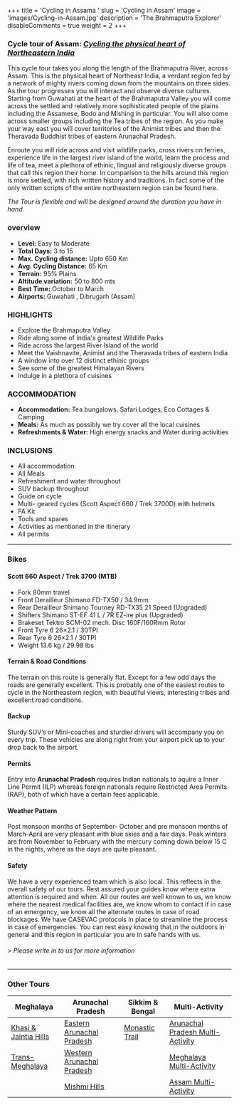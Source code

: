 +++
title = 'Cycling in Assama '
slug = 'Cycling in Assam'
image = 'images/Cycling-in-Assam.jpg'
description = 'The Brahmaputra Explorer'
disableComments = true
weight = 2
+++
### Cycle tour of Assam: [*Cycling the physical heart of Northeastern India*](https://www.nnejourneys.com/cycling/cycle-tour-of-assam/)

This cycle tour takes you along the length of the Brahmaputra River, across Assam. This is the physical heart of Northeast India, a verdant region fed by a network of mighty rivers coming down from the mountains on three sides. As the tour progresses you will interact and observe diverse cultures. Starting from Guwahati at the heart of the Brahmaputra Valley you will come across the settled and relatively more sophisticated people of the plains including the Assamese, Bodo and Mishing in particular. You will also come across smaller groups including the Tea tribes of the region. As you make your way east you will cover territories of the Animist tribes and then the Theravada Buddhist tribes of eastern Arunachal Pradesh.

Enroute you will ride across and visit wildlife parks, cross rivers on ferries, experience life in the largest river island of the world, learn the process and life of tea, meet a plethora of ethinic, lingual and religiously diverse groups that call this region their home. In comparison to the hills around this region is more settled, with rich written history and traditions. In fact some of the only written scripts of the entire northeastern region can be found here.

*The Tour is flexible and will be designed around the duration you have in hand.*

### overview




- **Level:** Easy to Moderate
- **Total Days:** 3 to 15
- **Max. Cycling distance:** Upto 650 Km
- **Avg. Cycling Distance:** 65 Km
- **Terrain:** 95% Plains
- **Altitude variation:** 50 to 800 mts
- **Best Time:** October to March
- **Airports:** Guwahati , Dibrugarh (Assam)




### HIGHLIGHTS

 - Explore the Brahmaputra Valley
 - Ride along some of India's greatest Wildlife Parks
 - Ride across the largest River Island of the world
 - Meet the Vaishnavite, Animist and the Theravada tribes of eastern India
 - A window into over 12 distinct ethinic groups
 - See some of the greatest Himalayan Rivers
 - Indulge in a plethora of cuisines

### ACCOMMODATION


 - **Accommodation:** Tea bungalows, Safari Lodges, Eco Cottages & Camping
 - **Meals:** As much as possibly we try cover all the local cuisines
 - **Refreshments & Water:** High energy snacks and Water during activities 

### INCLUSIONS

 - All accommodation
 - All Meals
 - Refreshment and water throughout
 - SUV backup throughout
 - Guide on cycle
 - Multi- geared cycles (Scott Aspect 660 / Trek 3700D) with helmets
 - FA Kit
 - Tools and spares
 - Activities as mentioned in the itinerary
 - All permits

---
### Bikes
#### Scott 660 Aspect  / Trek 3700 (MTB)
- Fork 80mm travel
- Front Derailleur Shimano FD-TX50 / 34.9mm
- Rear Derailleur Shimano Tourney RD-TX35 21 Speed (Upgraded)
- Shifters Shimano ST-EF 41 L / 7R EZ-ire plus (Upgraded)
- Brakeset Tektro SCM-02 mech. Disc 160F/160Rmm Rotor
- Front Tyre 6 26×2.1 / 30TPI
- Rear Tyre 6 26×2.1 / 30TPI
- Weight 13.6 kg / 29.98 lbs



#### Terrain & Road Conditions

The terrain on this route is generally flat. Except for a few odd days the roads are generally excellent. This is probably one of the easiest routes to cycle in the Northeastern region, with beautiful views, interesting tribes and excellent road conditions.

#### Backup
Sturdy SUV’s or Mini-coaches and sturdier drivers will accompany you on every trip. These vehicles are along right from your airport pick up to your drop back to the airport.

#### Permits
Entry into **Arunachal Pradesh** requires Indian nationals to aquire a Inner Line Permit (ILP) whereas foreign nationals require Restricted Area Permits (RAP), both of which have a certain fees applicable.

#### Weather Pattern
Post monsoon months of September- October and pre monsoon months of March-April are very pleasant with blue skies and a fair days. Peak winters are from November to February with the mercury coming down below 15 C in the nights, where as the days are quite pleasant.

#### Safety 
We have a very experienced team which is also local. This reflects in the overall safety of our tours. Rest assured your guides know where extra attention is required and when. All our routes are well known to us, we know where the nearest medical facilities are, we know whom to contact if in case of an emergency, we know all the alternate routes in case of road blockages. We have CASEVAC protocols in place to streamline the process in case of emergencies. You can rest easy knowing that in the outdoors in general and this region in particular you are in safe hands with us.


 
 
###### *> Please write in to us for more information*
---
### Other Tours

| Meghalaya     | Arunachal Pradesh |Sikkim & Bengal |Multi-Activity |
| ----------- | ----------- |----------- |----------- |
|[Khasi & Jaintia Hills](/cycling-in-meghalaya/)      | [Eastern Arunachal Pradesh](/cycling-in-eastern-arunachal-pradesh/)    |[Monastic Trail](/cycling-in-sikkim/)      |[Arunachal Pradesh Multi-Activity](/multi-activity-holiday-arunachal-pradesh/)       |
| [Trans-Meghalaya](/trans-meghalaya-cycling-tour/)  | [Western Arunachal Pradesh](/cycling-in-western-arunachal-pradesh/)        |      |[Meghalaya Multi-Activity](/multi-activity-holiday-meghalaya/)       |
|  | [Mishmi Hills](/cycling-mishmi-hills/)      |       | [Assam Multi-Activity](/multi-activity-holiday-assam/)        | 


    



